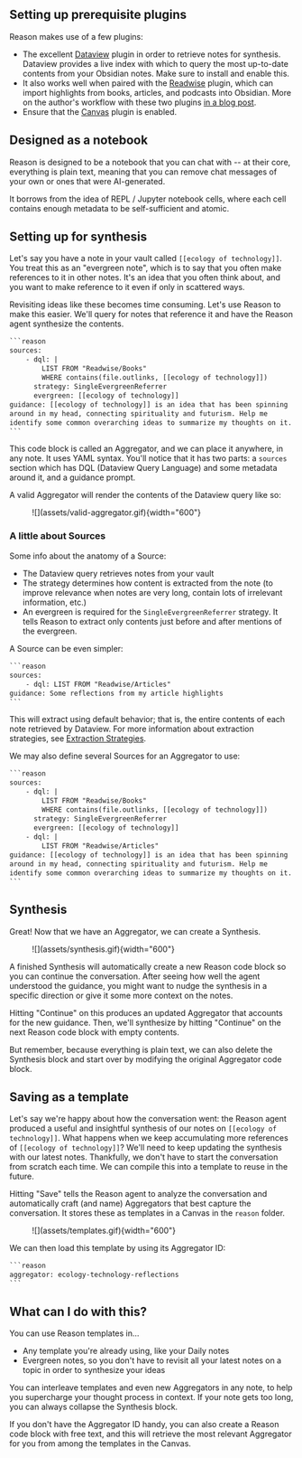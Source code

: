 <style>
	code {
		white-space: pre-wrap !important
	}
</style>

## Setting up prerequisite plugins

Reason makes use of a few plugins:

- The excellent [Dataview](https://blacksmithgu.github.io/obsidian-dataview/) plugin in order to retrieve notes for synthesis. Dataview provides a live index with which to query the most up-to-date contents from your Obsidian notes. Make sure to install and enable this.
- It also works well when paired with the [Readwise](https://github.com/readwiseio/obsidian-readwise) plugin, which can import highlights from books, articles, and podcasts into Obsidian. More on the author's workflow with these two plugins [in a blog post](https://jphorism.substack.com/p/how-books-inspire-me-months-later).
- Ensure that the [Canvas](https://help.obsidian.md/Plugins/Canvas) plugin is enabled.

## Designed as a notebook

Reason is designed to be a notebook that you can chat with -- at their core, everything is plain text, meaning that you can remove chat messages of your own or ones that were AI-generated.

It borrows from the idea of REPL / Jupyter notebook cells, where each cell contains enough metadata to be self-sufficient and atomic.
## Setting up for synthesis

Let's say you have a note in your vault called `[[ecology of technology]]`.  You treat this as an "evergreen note", which is to say that you often make references to it in other notes. It's an idea that you often think about, and you want to make reference to it even if only in scattered ways.

Revisiting ideas like these becomes time consuming. Let's use Reason to make this easier. We'll query for notes that reference it and have the Reason agent synthesize the contents.

````
```reason
sources:
	- dql: |
		LIST FROM "Readwise/Books"
		WHERE contains(file.outlinks, [[ecology of technology]])
	  strategy: SingleEvergreenReferrer
	  evergreen: [[ecology of technology]]
guidance: [[ecology of technology]] is an idea that has been spinning around in my head, connecting spirituality and futurism. Help me identify some common overarching ideas to summarize my thoughts on it.
```
````

This code block is called an Aggregator, and we can place it anywhere, in any note. It uses YAML syntax. You'll notice that it has two parts: a `sources` section which has DQL (Dataview Query Language) and some metadata around it, and a guidance prompt.

A valid Aggregator will render the contents of the Dataview query like so:

<figure markdown>
![](assets/valid-aggregator.gif){width="600"}
</figure>

### A little about Sources

Some info about the anatomy of a Source:

- The Dataview query retrieves notes from your vault
- The strategy determines how content is extracted from the note (to improve relevance when notes are very long, contain lots of irrelevant information, etc.)
- An evergreen is required for the `SingleEvergreenReferrer` strategy. It tells Reason to extract only contents just before and after mentions of the evergreen.

A Source can be even simpler:

````
```reason
sources:
	- dql: LIST FROM "Readwise/Articles"
guidance: Some reflections from my article highlights
```
````

This will extract using default behavior; that is, the entire contents of each note retrieved by Dataview. For more information about extraction strategies, see [Extraction Strategies](extraction-strategies.md).

We may also define several Sources for an Aggregator to use:

````
```reason
sources:
	- dql: |
		LIST FROM "Readwise/Books"
		WHERE contains(file.outlinks, [[ecology of technology]])
	  strategy: SingleEvergreenReferrer
	  evergreen: [[ecology of technology]]
	- dql: |
		LIST FROM "Readwise/Articles"
guidance: [[ecology of technology]] is an idea that has been spinning around in my head, connecting spirituality and futurism. Help me identify some common overarching ideas to summarize my thoughts on it.
```
````

## Synthesis

Great! Now that we have an Aggregator, we can create a Synthesis.

<figure markdown>
![](assets/synthesis.gif){width="600"}
</figure>


A finished Synthesis will automatically create a new Reason code block so you can continue the conversation. After seeing how well the agent understood the guidance, you might want to nudge the synthesis in a specific direction or give it some more context on the notes.

Hitting "Continue" on this produces an updated Aggregator that accounts for the new guidance. Then, we'll synthesize by hitting "Continue" on the next Reason code block with empty contents.

But remember, because everything is plain text, we can also delete the Synthesis block and start over by modifying the original Aggregator code block.
## Saving as a template

Let's say we're happy about how the conversation went: the Reason agent produced a useful and insightful synthesis of our notes on `[[ecology of technology]]`. What happens when we keep accumulating more references of `[[ecology of technology]]`? We'll need to keep updating the synthesis with our latest notes. Thankfully, we don't have to start the conversation from scratch each time. We can compile this into a template to reuse in the future.

Hitting "Save" tells the Reason agent to analyze the conversation and automatically craft (and name) Aggregators that best capture the conversation. It stores these as templates in a Canvas in the `reason` folder.

<figure markdown>
![](assets/templates.gif){width="600"}
</figure>


We can then load this template by using its Aggregator ID:

````
```reason
aggregator: ecology-technology-reflections
```
````
## What can I do with this?

You can use Reason templates in...

- Any template you're already using, like your Daily notes
- Evergreen notes, so you don't have to revisit all your latest notes on a topic in order to synthesize your ideas

You can interleave templates and even new Aggregators in any note, to help you supercharge your thought process in context. If your note gets too long, you can always collapse the Synthesis block.

If you don't have the Aggregator ID handy, you can also create a Reason code block with free text, and this will retrieve the most relevant Aggregator for you from among the templates in the Canvas.
